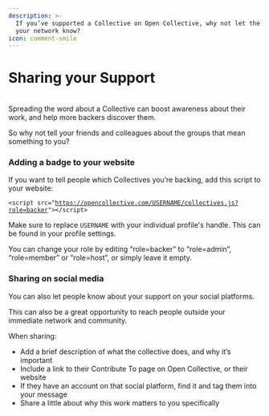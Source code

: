 ```yaml
---
description: >-
  If you’ve supported a Collective on Open Collective, why not let the rest of
  your network know?
icon: comment-smile
---
```


# Sharing your Support

\
Spreading the word about a Collective can boost awareness about their work, and help more backers discover them.

So why not tell your friends and colleagues about the groups that mean something to you?

### Adding a badge to your website

If you want to tell people which Collectives you’re backing, add this script to your website:

`<script src="`[`https://opencollective.com/USERNAME/collectives.js?role=backer`](https://opencollective.com/:username/collectives.js?role=backer)`"></script>`

Make sure to replace  `USERNAME` with your individual profile's handle. This can be found in your profile settings.&#x20;

You can change your role by editing “role=backer” to “role=admin”, “role=member” or “role=host”, or simply leave it empty.

### Sharing on social media

You can also let people know about your support on your social platforms.

This can also be a great opportunity to reach people outside your immediate network and community.

When sharing:

* Add a brief description of what the collective does, and why it’s important
* Include a link to their Contribute To page on Open Collective, or their website
* If they have an account on that social platform, find it and tag them into your message
* Share a little about why this work matters to you specifically
